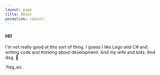 ```yaml
---
layout: page
title: About
permalink: /about/
---
```


### Hi!

I'm not really good at this sort of thing. I guess I like Lego and C# and writing code and thinking about development. And my wife and kids. And dog. :dog:

:flag_au: